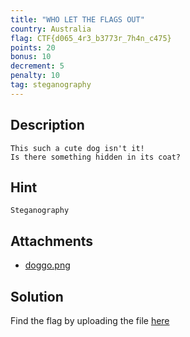 ```yaml
---
title: "WHO LET THE FLAGS OUT"
country: Australia
flag: CTF{d065_4r3_b3773r_7h4n_c475}
points: 20
bonus: 10
decrement: 5
penalty: 10
tag: steganography
---
```


## Description

```
This such a cute dog isn't it!
Is there something hidden in its coat?
```

## Hint

```
Steganography
```

## Attachments

- [doggo.png](doggo.png)

## Solution

Find the flag by uploading the file [here](https://stylesuxx.github.io/steganography/)
